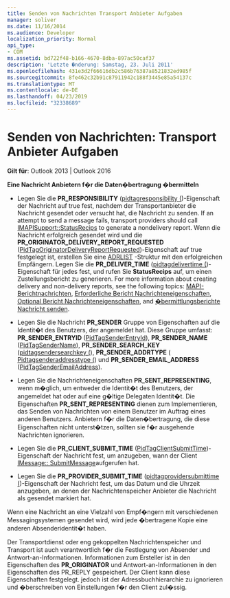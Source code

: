 ```yaml
---
title: Senden von Nachrichten Transport Anbieter Aufgaben
manager: soliver
ms.date: 11/16/2014
ms.audience: Developer
localization_priority: Normal
api_type:
- COM
ms.assetid: bd722f48-b166-4670-8dba-897ac50caf37
description: 'Letzte �nderung: Samstag, 23. Juli 2011'
ms.openlocfilehash: 431e3d2f66616db2c586b76387a8521832ed985f
ms.sourcegitcommit: 8fe462c32b91c87911942c188f3445e85a54137c
ms.translationtype: MT
ms.contentlocale: de-DE
ms.lasthandoff: 04/23/2019
ms.locfileid: "32338689"
---
```

# <a name="sending-messages-transport-provider-tasks"></a>Senden von Nachrichten: Transport Anbieter Aufgaben

  
  
**Gilt für**: Outlook 2013 | Outlook 2016 
  
 **Eine Nachricht Anbietern f�r die Daten�bertragung �bermitteln**
  
- Legen Sie die **PR_RESPONSIBILITY** ([pidtagresponsibility (](pidtagresponsibility-canonical-property.md))-Eigenschaft der Nachricht auf true fest, nachdem der Transportanbieter die Nachricht gesendet oder versucht hat, die Nachricht zu senden. If an attempt to send a message fails, transport providers should call [IMAPISupport::StatusRecips](imapisupport-statusrecips.md) to generate a nondelivery report. Wenn die Nachricht erfolgreich gesendet wird und die **PR_ORIGINATOR_DELIVERY_REPORT_REQUESTED** ([PidTagOriginatorDeliveryReportRequested](pidtagoriginatordeliveryreportrequested-canonical-property.md))-Eigenschaft auf true festgelegt ist, erstellen Sie eine [ADRLIST](adrlist.md) -Struktur mit den erfolgreichen Empfängern. Legen Sie die **PR_DELIVER_TIME** ([pidtagdelivertime (](pidtagdelivertime-canonical-property.md))-Eigenschaft für jedes fest, und rufen Sie **StatusRecips** auf, um einen Zustellungsbericht zu generieren. For more information about creating delivery and non-delivery reports, see the following topics: [MAPI-Berichtnachrichten](mapi-report-messages.md), [Erforderliche Bericht Nachrichteneigenschaften](required-report-message-properties.md), [Optional Bericht Nachrichteneigenschaften](optional-report-message-properties.md), and [�bermittlungsberichte Nachricht senden](sending-message-delivery-reports.md).
    
- Legen Sie die Nachricht **PR_SENDER** Gruppe von Eigenschaften auf die Identit�t des Benutzers, der angemeldet hat. Diese Gruppe umfasst: **PR_SENDER_ENTRYID** ([PidTagSenderEntryId](pidtagsenderentryid-canonical-property.md)), **PR_SENDER_NAME** ([PidTagSenderName](pidtagsendername-canonical-property.md)), **PR_SENDER_SEARCH_KEY** ([pidtagsendersearchkey (](pidtagsendersearchkey-canonical-property.md)), **PR_SENDER_ADDRTYPE** ([ Pidtagsenderaddresstype (](pidtagsenderaddresstype-canonical-property.md)) und **PR_SENDER_EMAIL_ADDRESS** ([PidTagSenderEmailAddress](pidtagsenderemailaddress-canonical-property.md)).
    
- Legen Sie die Nachrichteneigenschaften **PR_SENT_REPRESENTING**, wenn m�glich, um entweder die Identit�t des Benutzers, der angemeldet hat oder auf eine g�ltige Delegaten Identit�t. Die Eigenschaften **PR_SENT_REPRESENTING** dienen zum Implementieren, das Senden von Nachrichten von einem Benutzer im Auftrag eines anderen Benutzers. Anbietern f�r die Daten�bertragung, die diese Eigenschaften nicht unterst�tzen, sollten sie f�r ausgehende Nachrichten ignorieren. 
    
- Legen Sie die **PR_CLIENT_SUBMIT_TIME** ([PidTagClientSubmitTime](pidtagclientsubmittime-canonical-property.md))-Eigenschaft der Nachricht fest, um anzugeben, wann der Client [IMessage:: SubmitMessage](imessage-submitmessage.md)aufgerufen hat.
    
- Legen Sie die **PR_PROVIDER_SUBMIT_TIME** ([pidtagprovidersubmittime (](pidtagprovidersubmittime-canonical-property.md))-Eigenschaft der Nachricht fest, um das Datum und die Uhrzeit anzugeben, an denen der Nachrichtenspeicher Anbieter die Nachricht als gesendet markiert hat. 
    
Wenn eine Nachricht an eine Vielzahl von Empf�ngern mit verschiedenen Messagingsystemen gesendet wird, wird jede �bertragene Kopie eine anderen Absenderidentit�t haben. 
  
Der Transportdienst oder eng gekoppelten Nachrichtenspeicher und Transport ist auch verantwortlich f�r die Festlegung von Absender und Antwort-an-Informationen. Informationen zum Ersteller ist in den Eigenschaften des **PR_ORIGINATOR** und Antwort-an-Informationen in den Eigenschaften des PR_REPLY gespeichert. Der Client kann diese Eigenschaften festgelegt. jedoch ist der Adressbuchhierarchie zu ignorieren und �berschreiben von Einstellungen f�r den Client zul�ssig. 
  

